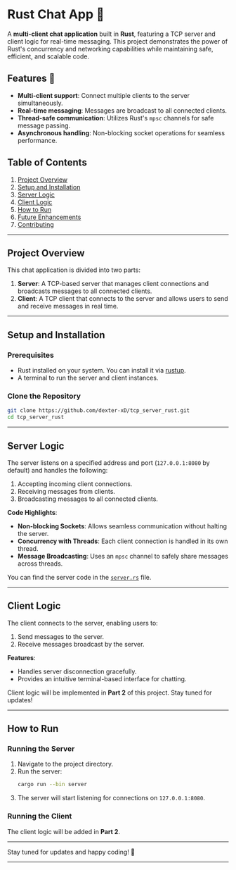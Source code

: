 # Rust Chat App 🚀  

A **multi-client chat application** built in **Rust**, featuring a TCP server and client logic for real-time messaging. This project demonstrates the power of Rust's concurrency and networking capabilities while maintaining safe, efficient, and scalable code.  

## Features 🌟  
- **Multi-client support**: Connect multiple clients to the server simultaneously.  
- **Real-time messaging**: Messages are broadcast to all connected clients.  
- **Thread-safe communication**: Utilizes Rust's `mpsc` channels for safe message passing.  
- **Asynchronous handling**: Non-blocking socket operations for seamless performance.  

## Table of Contents  
1. [Project Overview](#project-overview)  
2. [Setup and Installation](#setup-and-installation)  
3. [Server Logic](#server-logic)  
4. [Client Logic](#client-logic)  
5. [How to Run](#how-to-run)  
6. [Future Enhancements](#future-enhancements)  
7. [Contributing](#contributing)  

---

## Project Overview  

This chat application is divided into two parts:  
1. **Server**: A TCP-based server that manages client connections and broadcasts messages to all connected clients.  
2. **Client**: A TCP client that connects to the server and allows users to send and receive messages in real time.  

---

## Setup and Installation  

### Prerequisites  
- Rust installed on your system. You can install it via [rustup](https://rustup.rs/).  
- A terminal to run the server and client instances.  

### Clone the Repository  
```bash  
git clone https://github.com/dexter-xD/tcp_server_rust.git  
cd tcp_server_rust  
```  

---

## Server Logic  

The server listens on a specified address and port (`127.0.0.1:8080` by default) and handles the following:  
1. Accepting incoming client connections.  
2. Receiving messages from clients.  
3. Broadcasting messages to all connected clients.  

**Code Highlights**:  
- **Non-blocking Sockets**: Allows seamless communication without halting the server.  
- **Concurrency with Threads**: Each client connection is handled in its own thread.  
- **Message Broadcasting**: Uses an `mpsc` channel to safely share messages across threads.  

You can find the server code in the [`server.rs`](server.rs) file.

---

## Client Logic  

The client connects to the server, enabling users to:  
1. Send messages to the server.  
2. Receive messages broadcast by the server.  

**Features**:  
- Handles server disconnection gracefully.  
- Provides an intuitive terminal-based interface for chatting.  

Client logic will be implemented in **Part 2** of this project. Stay tuned for updates!  

---

## How to Run  

### Running the Server  
1. Navigate to the project directory.  
2. Run the server:  
   ```bash  
   cargo run --bin server  
   ```  
3. The server will start listening for connections on `127.0.0.1:8080`.  

### Running the Client  
The client logic will be added in **Part 2**.  

---

Stay tuned for updates and happy coding! 🦀  

--- 

